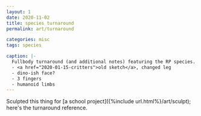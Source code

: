 ```yaml
---
layout: 1
date: 2020-11-02
title: species turnaround
permalink: art/turnaround

categories: misc
tags: species

caption: |-
  Fullbody turnaround (and additional notes) featuring the RP species.
  - <a href="2020-01-15-critters">old sketch</a>, changed leg
  - dino-ish face?
  - 3 fingers
  - humanoid limbs
---
```

Sculpted this thing for [a school project]({%include url.html%}/art/sculpt); here's the turnaround reference.